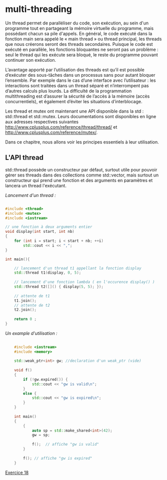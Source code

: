 # multi-threading

Un thread permet de paralléliser du code, son exécution, au sein d'un programme tout en partageant la mémoire virtuelle du programme, mais possédant chacun sa pile d'appels. En général, le code exécuté dans la fonction main sera appelé le « main thread » ou thread principal, les threads que nous créerons seront des threads secondaires. Puisque le code est exécuté en parallèle, les fonctions bloquantes ne seront pas un problème : seul le thread qui les exécute sera bloqué, le reste du programme pouvant continuer son exécution.

L’avantage apporté par l’utilisation des threads est qu’il est possible d’exécuter des sous-tâches dans un processus sans pour autant bloquer l’ensemble. Par exemple dans le cas d’une interface avec l’utilisateur : les interactions sont traitées dans un thread séparé et n’interrompent pas d’autres calculs plus lourds. La difficulté de la programmation multithreading est d’assurer la sécurité de l’accès à la mémoire (accès concurrentiels), et également d’éviter les situations d’interblocage.

Les thread et mutex ont maintenant une API disponible dans la std : std::thread et std::mutex. Leurs documentations sont disponibles en ligne aux adresses respectives suivantes http://www.cplusplus.com/reference/thread/thread/ et http://www.cplusplus.com/reference/mutex/.

Dans ce chapitre, nous allons voir les principes essentiels à leur utilisation.

## L'API thread

std::thread possède un constructeur par défaut, surtout utile pour pouvoir gérer ses threads dans des collections comme std::vector, mais surtout un constructeur qui prend une fonction et des arguments en paramètres et lancera un thread l'exécutant.

*Lancement d'un thread :*

``` c++

#include <thread>
#include <mutex>
#include <iostream>

// une fonction à deux arguments entier
void display(int start, int nb)
{
    for (int i = start; i < start + nb; ++i)
        std::cout << i << ",";
}

int main(){

    // lancement d'un thread t1 appellant la fonction display
    std::thread t1(display, 0, 5);
    
    // lancement d'une fonction lambda ( en l'occurence display() )
    std::thread t2([]() { display(5, 5); });
    
    // attente de t1
    t1.join();
    // attente de t2
    t2.join();
    
    return 0 ;
}
``` 

*Un example d'utilisation :*

``` c++
    
    #include <iostream> 
    #include <memory> 
      
    std::weak_ptr<int> gw; //declaration d'un weak_ptr (vide)
      
    void f() 
    { 
        if (!gw.expired()) { 
            std::cout << "gw is valid\n"; 
        } 
        else { 
            std::cout << "gw is expired\n"; 
        } 
    } 
      
    int main() 
    { 
        { 
            auto sp = std::make_shared<int>(42); 
            gw = sp; 
      
            f();  // affiche "gw is valid"
        } 
      
        f(); // affiche "gw is expired"
    } 

```



[Exercice 18](../Exercices/Exercice18/README.md)
